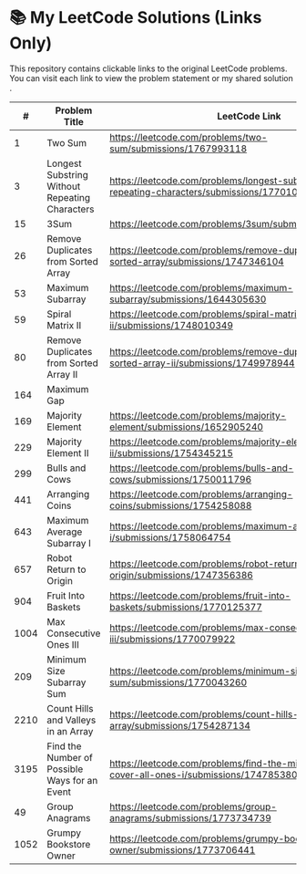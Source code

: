 # 📚 My LeetCode Solutions (Links Only)

This repository contains clickable links to the original LeetCode problems.  
You can visit each link to view the problem statement or my shared solution .

| #   | Problem Title | LeetCode Link |
|-----|--------------|--------------|
| 1   | Two Sum | https://leetcode.com/problems/two-sum/submissions/1767993118
| 3   | Longest Substring Without Repeating Characters | https://leetcode.com/problems/longest-substring-without-repeating-characters/submissions/1770104638
| 15  | 3Sum | https://leetcode.com/problems/3sum/submissions/1747908990
| 26  | Remove Duplicates from Sorted Array |https://leetcode.com/problems/remove-duplicates-from-sorted-array/submissions/1747346104
| 53  | Maximum Subarray | https://leetcode.com/problems/maximum-subarray/submissions/1644305630
| 59  | Spiral Matrix II | https://leetcode.com/problems/spiral-matrix-ii/submissions/1748010349
| 80  | Remove Duplicates from Sorted Array II | https://leetcode.com/problems/remove-duplicates-from-sorted-array-ii/submissions/1749978944
| 164 | Maximum Gap | 
| 169 | Majority Element |https://leetcode.com/problems/majority-element/submissions/1652905240
| 229 | Majority Element II | https://leetcode.com/problems/majority-element-ii/submissions/1754345215
| 299 | Bulls and Cows | https://leetcode.com/problems/bulls-and-cows/submissions/1750011796
| 441 | Arranging Coins | https://leetcode.com/problems/arranging-coins/submissions/1754258088
| 643 | Maximum Average Subarray I | https://leetcode.com/problems/maximum-average-subarray-i/submissions/1758064754
| 657 | Robot Return to Origin | https://leetcode.com/problems/robot-return-to-origin/submissions/1747356386
| 904 | Fruit Into Baskets | https://leetcode.com/problems/fruit-into-baskets/submissions/1770125377
| 1004| Max Consecutive Ones III | https://leetcode.com/problems/max-consecutive-ones-iii/submissions/1770079922
| 209 | Minimum Size Subarray Sum | https://leetcode.com/problems/minimum-size-subarray-sum/submissions/1770043260
| 2210| Count Hills and Valleys in an Array | https://leetcode.com/problems/count-hills-and-valleys-in-an-array/submissions/1754287134
| 3195| Find the Number of Possible Ways for an Event | https://leetcode.com/problems/find-the-minimum-area-to-cover-all-ones-i/submissions/1747853804
| 49  | Group Anagrams | https://leetcode.com/problems/group-anagrams/submissions/1773734739
| 1052| Grumpy Bookstore Owner | https://leetcode.com/problems/grumpy-bookstore-owner/submissions/1773706441
